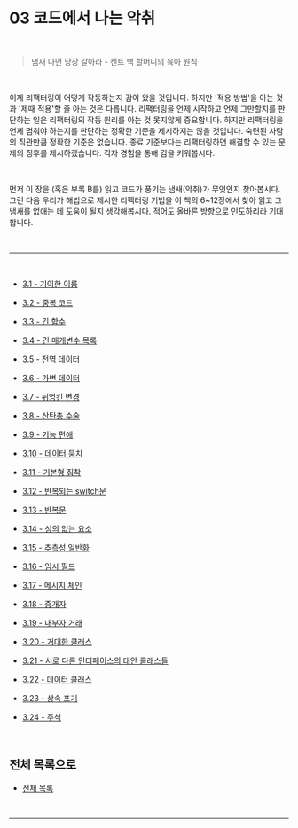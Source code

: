 # 03 코드에서 나는 악취

<br>

> 냄새 나면 당장 갈아라 - 켄트 백 할머니의 육아 원칙

<br>

이제 리팩터링이 어떻게 작동하는지 감이 왔을 것입니다. 하지만 '적용 방법'을 아는 것과 '제때 적용'할 줄 아는 것은 다릅니다. 리팩터링을 언제 시작하고 언제 그만할지를 판단하는 일은 리팩터링의 작동 원리를 아는 것 못지않게 중요합니다. 하지만 리팩터링을 언제 멈춰야 하는지를 판단하는 정확한 기준을 제시하지는 않을 것입니다. 숙련된 사람의 직관만큼 정확한 기준은 없습니다. 종료 기준보다는 리팩터링하면 해결할 수 있는 문제의 징후를 제시하겠습니다. 각자 경험을 통해 감을 키워봅시다.

<br>

먼저 이 장을 (혹은 부록 B를) 읽고 코드가 풍기는 냄새(악취)가 무엇인지 찾아봅시다. 그런 다음 우리가 해법으로 제시한 리팩터링 기법을 이 책의 6~12장에서 찾아 읽고 그 냄새를 없애는 데 도움이 될지 생각해봅시다. 적어도 올바른 방향으로 인도하리라 기대합니다.

<br>

---

<br>

- [3.1 - 기이한 이름](https://github.com/Esoolgnah/Summary_of_Refactoring_2nd_Edition/blob/main/Notes/03_코드에서_나는_악취/03_01_기이한_이름.md)

- [3.2 - 중복 코드](https://github.com/Esoolgnah/Summary_of_Refactoring_2nd_Edition/blob/main/Notes/03_코드에서_나는_악취/03_02_중복_코드.md)

- [3.3 - 긴 함수](https://github.com/Esoolgnah/Summary_of_Refactoring_2nd_Edition/blob/main/Notes/03_코드에서_나는_악취/03_03_긴_함수.md)

- [3.4 - 긴 매개변수 목록](https://github.com/Esoolgnah/Summary_of_Refactoring_2nd_Edition/blob/main/Notes/03_코드에서_나는_악취/03_04_긴_매개변수_목록.md)

- [3.5 - 전역 데이터](https://github.com/Esoolgnah/Summary_of_Refactoring_2nd_Edition/blob/main/Notes/03_코드에서_나는_악취/03_05_전역_데이터.md)

- [3.6 - 가변 데이터](https://github.com/Esoolgnah/Summary_of_Refactoring_2nd_Edition/blob/main/Notes/03_코드에서_나는_악취/03_06_가변_데이터.md)

- [3.7 - 뒤엉킨 변경](https://github.com/Esoolgnah/Summary_of_Refactoring_2nd_Edition/blob/main/Notes/03_코드에서_나는_악취/03_07_뒤엉킨_변경.md)

- [3.8 - 산탄총 수술](https://github.com/Esoolgnah/Summary_of_Refactoring_2nd_Edition/blob/main/Notes/03_코드에서_나는_악취/03_08_산탄총_수술.md)

- [3.9 - 기능 편애](https://github.com/Esoolgnah/Summary_of_Refactoring_2nd_Edition/blob/main/Notes/03_코드에서_나는_악취/03_09_기능_편애.md)

- [3.10 - 데이터 뭉치](https://github.com/Esoolgnah/Summary_of_Refactoring_2nd_Edition/blob/main/Notes/03_코드에서_나는_악취/03_10_데이터_뭉치.md)

- [3.11 - 기본형 집착](https://github.com/Esoolgnah/Summary_of_Refactoring_2nd_Edition/blob/main/Notes/03_코드에서_나는_악취/03_11_기본형_집착.md)

- [3.12 - 반복되는 switch문](https://github.com/Esoolgnah/Summary_of_Refactoring_2nd_Edition/blob/main/Notes/03_코드에서_나는_악취/03_12_반복되는_switch문.md)

- [3.13 - 반복문](https://github.com/Esoolgnah/Summary_of_Refactoring_2nd_Edition/blob/main/Notes/03_코드에서_나는_악취/03_13_반복문.md)

- [3.14 - 성의 없는 요소](https://github.com/Esoolgnah/Summary_of_Refactoring_2nd_Edition/blob/main/Notes/03_코드에서_나는_악취/03_14_성의_없는_요소.md)

- [3.15 - 추측성 일반화](https://github.com/Esoolgnah/Summary_of_Refactoring_2nd_Edition/blob/main/Notes/03_코드에서_나는_악취/03_15_추측성_일반화.md)

- [3.16 - 임시 필드](https://github.com/Esoolgnah/Summary_of_Refactoring_2nd_Edition/blob/main/Notes/03_코드에서_나는_악취/03_16_임시_필드.md)

- [3.17 - 메시지 체인](https://github.com/Esoolgnah/Summary_of_Refactoring_2nd_Edition/blob/main/Notes/03_코드에서_나는_악취/03_17_메시지_체인.md)

- [3.18 - 중개자](https://github.com/Esoolgnah/Summary_of_Refactoring_2nd_Edition/blob/main/Notes/03_코드에서_나는_악취/03_18_중개자.md)

- [3.19 - 내부자 거래](https://github.com/Esoolgnah/Summary_of_Refactoring_2nd_Edition/blob/main/Notes/03_코드에서_나는_악취/03_19_내부자_거래.md)

- [3.20 - 거대한 클래스](https://github.com/Esoolgnah/Summary_of_Refactoring_2nd_Edition/blob/main/Notes/03_코드에서_나는_악취/03_20_거대한_클래스.md)

- [3.21 - 서로 다른 인터페이스의 대안 클래스들](https://github.com/Esoolgnah/Summary_of_Refactoring_2nd_Edition/blob/main/Notes/03_코드에서_나는_악취/03_21_서로_다른_인터페이스의_대안_클래스들.md)

- [3.22 - 데이터 클래스](https://github.com/Esoolgnah/Summary_of_Refactoring_2nd_Edition/blob/main/Notes/03_코드에서_나는_악취/03_22_데이터_클래스.md)

- [3.23 - 상속 포기](https://github.com/Esoolgnah/Summary_of_Refactoring_2nd_Edition/blob/main/Notes/03_코드에서_나는_악취/03_23_상속_포기.md)

- [3.24 - 주석](https://github.com/Esoolgnah/Summary_of_Refactoring_2nd_Edition/blob/main/Notes/03_코드에서_나는_악취/03_24_주석.md)

<br>

## 전체 목록으로

- [전체 목록](https://github.com/Esoolgnah/Summary_of_Refactoring_2nd_Edition/blob/main/README.md)

<br>

---
